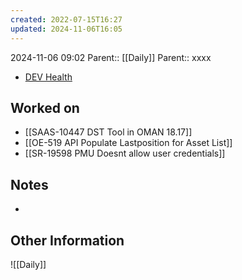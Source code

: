 ```yaml
---
created: 2022-07-15T16:27
updated: 2024-11-06T16:05
---
```

2024-11-06 09:02
Parent:: [[Daily]] 
Parent:: xxxx

- [DEV Health](https://health-configdev.mixtelematics.com/public/mapshow.htm?id=2001&mapid=1A35514B-E08F-4B7C-90B8-CD1774AE8CA3)

## Worked on

- [[SAAS-10447 DST Tool in OMAN 18.17]]
- [[OE-519 API Populate Lastposition for Asset List]]
- [[SR-19598 PMU Doesnt allow user credentials]]
## Notes

- 

## Other Information

![[Daily]]
